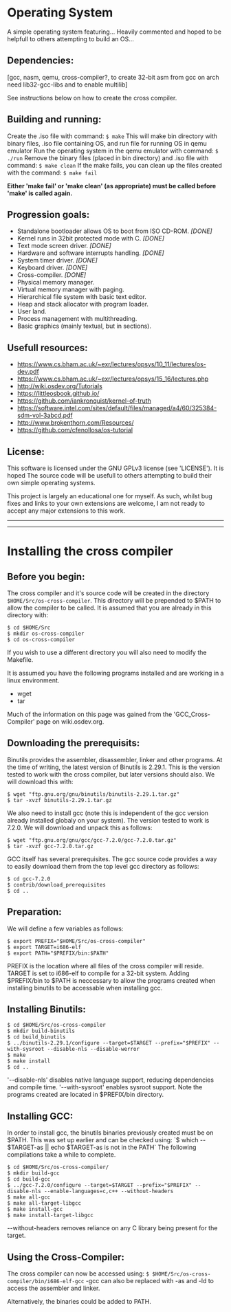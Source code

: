 Operating System
================
A simple operating system featuring... Heavily commented and hoped to be 
helpfull to others attempting to build an OS...

Dependencies:
-------------
[gcc, nasm, qemu, cross-compiler?, to create 32-bit asm from gcc on arch need
lib32-gcc-libs and to enable multilib]

See instructions below on how to create the cross compiler.

Building and running:
---------------------
Create the .iso file with command:
`$ make`
This will make bin directory with binary files, .iso file containing OS, and
run file for running OS in qemu emulator
Run the operating system in the qemu emulator with command:
`$ ./run`
Remove the binary files (placed in bin directory) and .iso file with command:
`$ make clean`
If the make fails, you can clean up the files created with the command:
`$ make fail`

__Either 'make fail' or 'make clean' (as appropriate) must be called before 'make'
is called again.__

Progression goals:
------------------
 - Standalone bootloader allows OS to boot from ISO CD-ROM. _[DONE]_
 - Kernel runs in 32bit protected mode with C. _[DONE]_
 - Text mode screen driver. _[DONE]_
 - Hardware and software interrupts handling. _[DONE]_
 - System timer driver. _[DONE]_
 - Keyboard driver. _[DONE]_
 - Cross-compiler. _[DONE]_
 - Physical memory manager.
 - Virtual memory manager with paging.
 - Hierarchical file system with basic text editor.
 - Heap and stack allocator with program loader.
 - User land.
 - Process management with multithreading.
 - Basic graphics (mainly textual, but in sections).

Usefull resources:
------------------
- https://www.cs.bham.ac.uk/~exr/lectures/opsys/10_11/lectures/os-dev.pdf
- https://www.cs.bham.ac.uk/~exr/lectures/opsys/15_16/lectures.php
- http://wiki.osdev.org/Tutorials
- https://littleosbook.github.io/
- https://github.com/iankronquist/kernel-of-truth
- https://software.intel.com/sites/default/files/managed/a4/60/325384-sdm-vol-3abcd.pdf
- http://www.brokenthorn.com/Resources/
- https://github.com/cfenollosa/os-tutorial

License:
--------
This software is licensed under the GNU GPLv3 license (see 'LICENSE'). 
It is hoped The source code will be usefull to others attempting to build their 
own simple operating systems.

This project is largely an educational one for myself. As such, whilst bug 
fixes and links to your own extensions are welcome, I am not ready to accept
any major extensions to this work.

* * *
* * *

Installing the cross compiler
=============================

Before you begin:
-----------------
The cross compiler and it's source code will be created in the directory
`$HOME/Src/os-cross-compiler`. This directory will be prepended to $PATH to
allow the compiler to be called. It is assumed that you are already in this
directory with:
```
$ cd $HOME/Src 
$ mkdir os-cross-compiler 
$ cd os-cross-compiler
```
If you wish to use a different directory you will also need to modify the 
Makefile.

It is assumed you have the following programs installed and are working in
a linux environment.
 - wget
 - tar

Much of the information on this page was gained from the 'GCC\_Cross-Compiler'
page on wiki.osdev.org.

Downloading the prerequisits:
-----------------------------
Binutils provides the assembler, disassembler, linker and other programs.
At the time of writing, the latest version of Binutils is 2.29.1. This is the
version tested to work with the cross compiler, but later versions should also.
We will download this with:
```
$ wget "ftp.gnu.org/gnu/binutils/binutils-2.29.1.tar.gz"
$ tar -xvzf binutils-2.29.1.tar.gz
```

We also need to install gcc (note this is independent of the gcc version
already installed globaly on your system). The version tested to work is
7.2.0. We will download and unpack this as follows:
```
$ wget "ftp.gnu.org/gnu/gcc/gcc-7.2.0/gcc-7.2.0.tar.gz"
$ tar -xvzf gcc-7.2.0.tar.gz
```

GCC itself has several prerequisites. The gcc source code provides a way to 
easily download them from the top level gcc directory as follows:
```
$ cd gcc-7.2.0
$ contrib/download_prerequisites
$ cd ..
```

Preparation:
------------
We will define a few variables as follows:
```
$ export PREFIX="$HOME/Src/os-cross-compiler"
$ export TARGET=i686-elf
$ export PATH="$PREFIX/bin:$PATH"
```
PREFIX is the location where all files of the cross compiler will reside. 
TARGET is set to i686-elf to compile for a 32-bit system.
Adding $PREFIX/bin to $PATH is neccessary to allow the programs created when
installing binutils to be accessable when installing gcc.

Installing Binutils:
--------------------
```
$ cd $HOME/Src/os-cross-compiler
$ mkdir build-binutils
$ cd build_binutils
$ ../binutils-2.29.1/configure --target=$TARGET --prefix="$PREFIX" --with-sysroot --disable-nls --disable-werror
$ make
$ make install
$ cd ..
```
'--disable-nls' disables native language support, reducing dependencies and 
compile time.
'--with-sysroot' enables sysroot support.
Note the programs created are located in $PREFIX/bin directory.

Installing GCC:
---------------
In order to install gcc, the binutils binaries previously created must be on
$PATH. This was set up earlier and can be checked using:
`$ which -- $TARGET-as || echo $TARGET-as is not in the PATH`
The following compilations take a while to complete.
```
$ cd $HOME/Src/os-cross-compiler/
$ mkdir build-gcc
$ cd build-gcc
$ ../gcc-7.2.0/configure --target=$TARGET --prefix="$PREFIX" --disable-nls --enable-languages=c,c++ --without-headers
$ make all-gcc
$ make all-target-libgcc
$ make install-gcc
$ make install-target-libgcc
```
--without-headers removes reliance on any C library being present for the target.

Using the Cross-Compiler:
-------------------------
The cross compiler can now be accessed using:
`$ $HOME/Src/os-cross-compiler/bin/i686-elf-gcc`
-gcc can also be replaced with -as and -ld to access the assembler and linker.

Alternatively, the binaries could be added to PATH.

